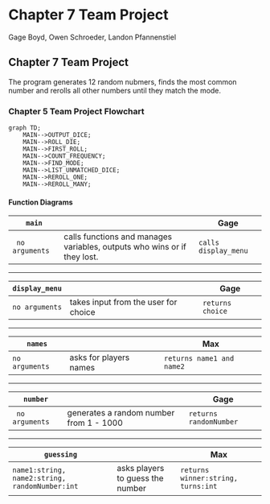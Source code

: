 # Chapter 7 Team Project
Gage Boyd, Owen Schroeder, Landon Pfannenstiel

## Chapter 7 Team Project
The program generates 12 random nubmers, finds the most common number and rerolls all other
numbers until they match the mode.

### Chapter 5 Team Project Flowchart
```mermaid
graph TD;
    MAIN-->OUTPUT_DICE;
    MAIN-->ROLL_DIE;
    MAIN-->FIRST_ROLL;
    MAIN-->COUNT_FREQUENCY;
    MAIN-->FIND_MODE;
    MAIN-->LIST_UNMATCHED_DICE;
    MAIN-->REROLL_ONE;
    MAIN-->REROLL_MANY;
```

#### Function Diagrams

| `main`             |               |  Gage     |
| ------------------ | ------------- | ------------ |
| ` no arguments`    | calls functions and manages variables, outputs who wins or if they lost.  |`calls display_menu`|
***
| `display_menu`    |               |    Gage  |
| ------------------ | ------------- | ------------ |
| `no arguments`    | takes input from the user for choice  | `returns choice`|
***
| `names`| | Max|
| ------------------ | ------------- | ------------ |
|`no arguments`| asks for players names | `returns name1 and name2`|
***
| `number`| | Gage|
| ------------------ | ------------- | ------------ |
| ` no arguments`| generates a random number from 1 - 1000| `returns randomNumber`|
***
| `guessing`| | Max | 
| ------------------ | ------------- | ------------ |
| `name1:string, name2:string, randomNumber:int` | asks players to guess the number | `returns winner:string, turns:int`|

